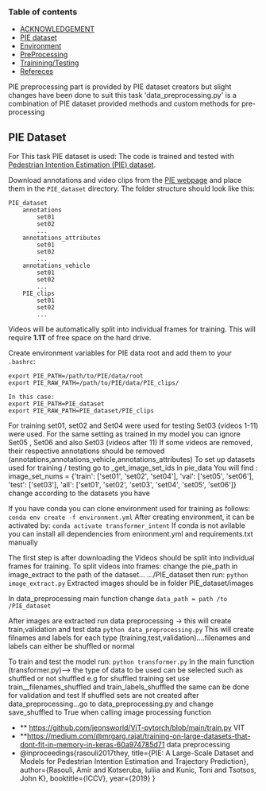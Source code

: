 ### Table of contents
* [ACKNOWLEDGEMENT](#ACKNOWLEDGEMENT)
* [PIE dataset](#datasets)
* [Environment](#Environment_setup)
* [PreProcessing](#PreProcessing)
* [Trainining/Testing](#Training_and_Testing)
* [Refereces ](#Refereces)


<a name="ACKNOWLEDGEMENT"></a>
PIE preprocessing part is provided by PIE dataset creators but slight changes have been done to suit this task 
'data_preprocessing.py' is a combination of PIE dataset provided methods and custom methods for pre-processing

<a name="datasets"></a>
## PIE Dataset
For This task PIE dataset is used: 
The code is trained and tested with [Pedestrian Intention Estimation (PIE) dataset](http://data.nvision2.eecs.yorku.ca/PIE_dataset/).

Download annotations and video clips from the [PIE webpage](http://data.nvision2.eecs.yorku.ca/PIE_dataset/) and place them in the `PIE_dataset` directory. The folder structure should look like this:

```
PIE_dataset
    annotations
        set01
        set02
        ...
    annotations_attributes
        set01
        set02
        ...
    annotations_vehicle
        set01
        set02
        ...
    PIE_clips
        set01
        set02
        ...

```

Videos will be automatically split into individual frames for training. This will require **1.1T** of free space on the hard drive.

Create environment variables for PIE data root and add them to your `.bashrc`:

```
export PIE_PATH=/path/to/PIE/data/root
export PIE_RAW_PATH=/path/to/PIE/data/PIE_clips/

In this case:
export PIE_PATH=PIE_dataset
export PIE_RAW_PATH=PIE_dataset/PIE_clips
```


For training set01, set02 and Set04 were used for testing Set03 (videos 1-11) were used.
For the same setting as trained in my model you can ignore Set05 , Set06 and also Set03 (videos after 11)
If some videos are removed, their respective annotations should be removed (annotations,annotations_vehicle,annotations_attributes)
To set up datasets used for training / testing go to _get_image_set_ids in pie_data
You will find : image_set_nums = {'train': ['set01', 'set02', 'set04'],
                          'val': ['set05', 'set06'],
                          'test': ['set03'],
                          'all': ['set01', 'set02', 'set03',
                                  'set04', 'set05', 'set06']}
change according to the datasets you have 

<a name="Environment_setup"></a>
If you have conda you can clone environment used for training as follows:
``` conda env create -f environment.yml ```
After creating environment, it can be activated by:
 ``` conda activate transformer_intent ```
If conda is not avilable you can install all dependencies from enironment.yml and requirements.txt manually


<a name="PreProcessing"></a>

The first step is after downloading the Videos should be split into individual frames for training. 
To split videos into frames:  change the pie_path in image_extract to the path of the dataset... .../PIE_dataset then run:
``` python image_extract.py ```   Extracted images should be in folder PIE_dataset/images

In data_preprocessing main function change
``` data_path = path /to /PIE_dataset ```  

After images are extracted run data preprocessing -> this will create train,validation and test data 
``` python data_preprocessing.py ``` 
This will create filnames and labels for each type (training,test,validation)....filenames and labels can either be shuffled or normal


<a name="Training_and_Testing"></a>
To train and test the model run:
``` python transformer.py ``` 
In the main function (transformer.py)--> the type of data to be used can be selected such as shuffled or not shuffled
e.g for shuffled training set use train__filenames_shuffled and train_labels_shuffled the same can be done for validation and test
If shuffled sets are not created after data_preprocessing...go to data_preprocessing.py and change save_shuffled to True when calling image processing function

<a name="References"></a>
* ** https://github.com/jeonsworld/ViT-pytorch/blob/main/train.py       VIT
* **https://medium.com/@mrgarg.rajat/training-on-large-datasets-that-dont-fit-in-memory-in-keras-60a974785d71  data preprocessing
* @inproceedings{rasouli2017they,
  title={PIE: A Large-Scale Dataset and Models for Pedestrian Intention Estimation and Trajectory Prediction},
  author={Rasouli, Amir and Kotseruba, Iuliia and Kunic, Toni and Tsotsos, John K},
  booktitle={ICCV},
  year={2019}
}
